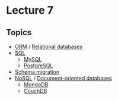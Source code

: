 Lecture 7
=========

Topics
------

- [ORM](http://en.wikipedia.org/wiki/Object-relational_mapping) / [Relational databases](http://en.wikipedia.org/wiki/Relational_database)
- [SQL](http://en.wikipedia.org/wiki/Sql)
  - [MySQL](http://en.wikipedia.org/wiki/MySQL)
  - [PostgreSQL](http://en.wikipedia.org/wiki/PostgreSQL)
- [Schema migration](http://en.wikipedia.org/wiki/Schema_migration)
- [NoSQL](http://en.wikipedia.org/wiki/Nosql) / [Document-oriented databases](http://en.wikipedia.org/wiki/Document-oriented_database)
  - [MongoDB](http://en.wikipedia.org/wiki/MongoDB)
  - [CouchDB](http://en.wikipedia.org/wiki/CouchDB)
